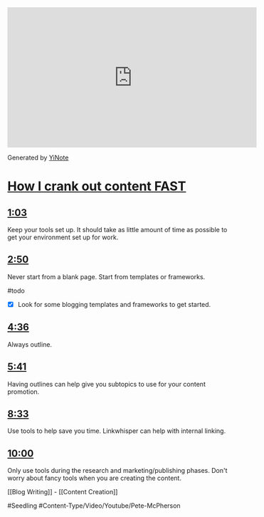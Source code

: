 <iframe width="560" height="315" src="https://www.youtube.com/embed/4YOZKOdFHWE" frameborder="0" allow="accelerometer; autoplay; clipboard-write; encrypted-media; gyroscope; picture-in-picture" allowfullscreen></iframe>

Generated by <a href="https://www.yinote.co/#installation">YiNote</a>

# [How I crank out content FAST](https://www.youtube.com/watch?v=4YOZKOdFHWE)

## [1:03](https://www.youtube.com/watch?v=4YOZKOdFHWE&t=63)

Keep your tools set up. It should take as little amount of time as possible to get your environment set up for work. 

## [2:50](https://www.youtube.com/watch?v=4YOZKOdFHWE&t=170)

Never start from a blank page. Start from templates or frameworks. 

#todo 
- [x] Look for some blogging templates and frameworks to get started. 

## [4:36](https://www.youtube.com/watch?v=4YOZKOdFHWE&t=276)

Always outline. 

## [5:41](https://www.youtube.com/watch?v=4YOZKOdFHWE&t=341)

Having outlines can help give you subtopics to use for your content promotion. 

## [8:33](https://www.youtube.com/watch?v=4YOZKOdFHWE&t=513)

Use tools to help save you time. Linkwhisper can help with internal linking. 

## [10:00](https://www.youtube.com/watch?v=4YOZKOdFHWE&t=600)

Only use tools during the research and marketing/publishing phases. Don't worry about fancy tools when you are creating the content. 

[[Blog Writing]] - [[Content Creation]]

#Seedling #Content-Type/Video/Youtube/Pete-McPherson